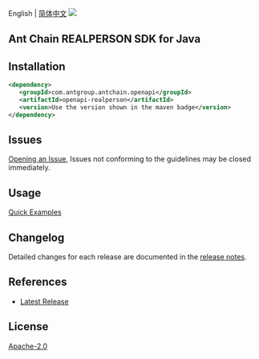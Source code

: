 English | [简体中文](README-CN.md)
![](https://aliyunsdk-pages.alicdn.com/icons/AlibabaCloud.svg)

## Ant Chain REALPERSON SDK for Java

## Installation

```xml
<dependency>
   <groupId>com.antgroup.antchain.openapi</groupId>
   <artifactId>openapi-realperson</artifactId>
   <version>Use the version shown in the maven badge</version>
</dependency>
```

## Issues
[Opening an Issue](https://github.com/alipay/antchain-openapi-prod-sdk/issues/new), Issues not conforming to the guidelines may be closed immediately.

## Usage
[Quick Examples](https://github.com/alipay/antchain-openapi-prod-sdk/blob/master/docs/0-Examples-EN.md#quick-examples)

## Changelog
Detailed changes for each release are documented in the [release notes](./ChangeLog.txt).

## References
* [Latest Release](https://github.com/alipay/antchain-openapi-prod-sdk/)

## License
[Apache-2.0](http://www.apache.org/licenses/LICENSE-2.0)
